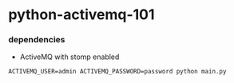# python-activemq-101

### dependencies

* ActiveMQ with stomp enabled

```
ACTIVEMQ_USER=admin ACTIVEMQ_PASSWORD=password python main.py
```